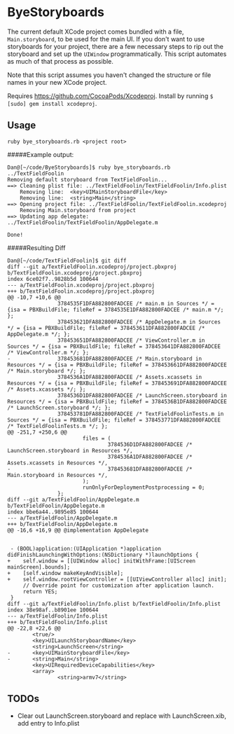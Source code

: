 # ByeStoryboards
The current default XCode project comes bundled with a file, `Main.storyboard`, to be used for the main UI. If you don't want to use storyboards for your project, there are a few necessary steps to rip out the storyboard and set up the `UIWindow` programmatically. This script automates as much of that process as possible.

Note that this script assumes you haven't changed the structure or file names in your new XCode project.

Requires https://github.com/CocoaPods/Xcodeproj. Install by running `$ [sudo] gem install xcodeproj`.

## Usage
`ruby bye_storyboards.rb <project root>`

#####Example output:
```
Dan@[~/code/ByeStoryboards]$ ruby bye_storyboards.rb ../TextFieldFoolin
Removing default storyboard from TextFieldFoolin...
==> Cleaning plist file: ../TextFieldFoolin/TextFieldFoolin/Info.plist
	Removing line: 	<key>UIMainStoryboardFile</key>
	Removing line: 	<string>Main</string>
==> Opening project file: ../TextFieldFoolin/TextFieldFoolin.xcodeproj
	Removing Main.storyboard from project
==> Updating app delegate: ../TextFieldFoolin/TextFieldFoolin/AppDelegate.m

Done!
```

#####Resulting Diff
```
Dan@[~/code/TextFieldFoolin]$ git diff
diff --git a/TextFieldFoolin.xcodeproj/project.pbxproj b/TextFieldFoolin.xcodeproj/project.pbxproj
index 6ce02f7..9828b5d 100644
--- a/TextFieldFoolin.xcodeproj/project.pbxproj
+++ b/TextFieldFoolin.xcodeproj/project.pbxproj
@@ -10,7 +10,6 @@
                3784535F1DFA882800FADCEE /* main.m in Sources */ = {isa = PBXBuildFile; fileRef = 3784535E1DFA882800FADCEE /* main.m */; };
                378453621DFA882800FADCEE /* AppDelegate.m in Sources */ = {isa = PBXBuildFile; fileRef = 378453611DFA882800FADCEE /* AppDelegate.m */; };
                378453651DFA882800FADCEE /* ViewController.m in Sources */ = {isa = PBXBuildFile; fileRef = 378453641DFA882800FADCEE /* ViewController.m */; };
-               378453681DFA882800FADCEE /* Main.storyboard in Resources */ = {isa = PBXBuildFile; fileRef = 378453661DFA882800FADCEE /* Main.storyboard */; };
                3784536A1DFA882800FADCEE /* Assets.xcassets in Resources */ = {isa = PBXBuildFile; fileRef = 378453691DFA882800FADCEE /* Assets.xcassets */; };
                3784536D1DFA882800FADCEE /* LaunchScreen.storyboard in Resources */ = {isa = PBXBuildFile; fileRef = 3784536B1DFA882800FADCEE /* LaunchScreen.storyboard */; };
                378453781DFA882800FADCEE /* TextFieldFoolinTests.m in Sources */ = {isa = PBXBuildFile; fileRef = 378453771DFA882800FADCEE /* TextFieldFoolinTests.m */; };
@@ -251,7 +250,6 @@
                        files = (
                                3784536D1DFA882800FADCEE /* LaunchScreen.storyboard in Resources */,
                                3784536A1DFA882800FADCEE /* Assets.xcassets in Resources */,
-                               378453681DFA882800FADCEE /* Main.storyboard in Resources */,
                        );
                        runOnlyForDeploymentPostprocessing = 0;
                };
diff --git a/TextFieldFoolin/AppDelegate.m b/TextFieldFoolin/AppDelegate.m
index bbe6a44..9895e85 100644
--- a/TextFieldFoolin/AppDelegate.m
+++ b/TextFieldFoolin/AppDelegate.m
@@ -16,6 +16,9 @@ @implementation AppDelegate


 - (BOOL)application:(UIApplication *)application didFinishLaunchingWithOptions:(NSDictionary *)launchOptions {
+    self.window = [[UIWindow alloc] initWithFrame:[UIScreen mainScreen].bounds];
+    [self.window makeKeyAndVisible];
+    self.window.rootViewController = [[UIViewController alloc] init];
     // Override point for customization after application launch.
     return YES;
 }
diff --git a/TextFieldFoolin/Info.plist b/TextFieldFoolin/Info.plist
index 38e98af..b8901ee 100644
--- a/TextFieldFoolin/Info.plist
+++ b/TextFieldFoolin/Info.plist
@@ -22,8 +22,6 @@
        <true/>
        <key>UILaunchStoryboardName</key>
        <string>LaunchScreen</string>
-       <key>UIMainStoryboardFile</key>
-       <string>Main</string>
        <key>UIRequiredDeviceCapabilities</key>
        <array>
                <string>armv7</string>
```

## TODOs
- Clear out LaunchScreen.storyboard and replace with LaunchScreen.xib, add entry to Info.plist
